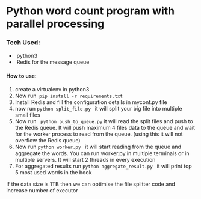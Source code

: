 # Python word count program with parallel processing

### Tech Used:
-  python3
-  Redis for the message queue

#### How to use:
1. create a virtualenv in python3
2. Now run  ```pip install -r requirements.txt```
3. Install Redis and fill the configuration details in myconf.py file
4. now run ```python split_file.py ``` it will split your big file into multiple small files
5. Now run ``` python push_to_queue.py``` it will read the split files and push to the Redis queue. It will push maximum 4 files data to the queue and wait for the worker process to read from the queue. (using this it will not overflow the Redis queue)
6. Now run ```python worker.py ``` it will start reading from the queue and aggregate the words. You can run worker.py in multiple terminals or in multiple servers. It will start 2 threads in every execution
7. For aggregated results run ```python aggregate_result.py ``` it will print top 5 most used words in the book


If the data size is 1TB then we can optimise the file splitter code and increase number of executor